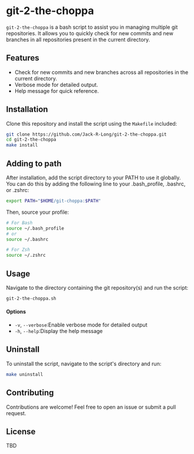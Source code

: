 # git-2-the-choppa

`git-2-the-choppa` is a bash script to assist you in managing multiple git repositories. It allows you to quickly check for new commits and new branches in all repositories present in the current directory.

## Features

- Check for new commits and new branches across all repositories in the current directory.
- Verbose mode for detailed output.
- Help message for quick reference.

## Installation

Clone this repository and install the script using the `Makefile` included:

```sh
git clone https://github.com/Jack-R-Long/git-2-the-choppa.git
cd git-2-the-choppa
make install
```

## Adding to path

After installation, add the script directory to your PATH to use it globally. You can do this by adding the following line to your .bash_profile, .bashrc, or .zshrc:

```sh
export PATH="$HOME/git-choppa:$PATH"
```

Then, source your profile:

```sh
# For Bash
source ~/.bash_profile
# or
source ~/.bashrc

# For Zsh
source ~/.zshrc
```

## Usage

Navigate to the directory containing the git repository(s) and run the script:

```sh
git-2-the-choppa.sh
```

#### Options

- `-v`, `--verbose`:Enable verbose mode for detailed output
- `-h`, `--help`:Display the help message

## Uninstall

To uninstall the script, navigate to the script's directory and run:

```sh
make uninstall
```

## Contributing

Contributions are welcome! Feel free to open an issue or submit a pull request.

## License

TBD
